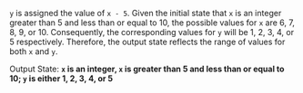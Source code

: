 `y` is assigned the value of `x - 5`. Given the initial state that `x` is an integer greater than 5 and less than or equal to 10, the possible values for `x` are 6, 7, 8, 9, or 10. Consequently, the corresponding values for `y` will be 1, 2, 3, 4, or 5 respectively. Therefore, the output state reflects the range of values for both `x` and `y`.

Output State: **`x` is an integer, `x` is greater than 5 and less than or equal to 10; `y` is either 1, 2, 3, 4, or 5**